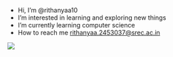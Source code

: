 -  Hi, I’m @rithanyaa10
-  I’m interested in learning and exploring new things
-  I’m currently learning computer science
-  How to reach me rithanyaa.2453037@srec.ac.in
  
<img src="https://media4.giphy.com/media/xTiTnxpQ3ghPiB2Hp6/giphy.gif?cid=6c09b952vtgx3gki5drb9y9u1sox6b2g6fyt56v94v0v6kcc&ep=v1_internal_gif_by_id&rid=giphy.gif&ct=g" align="center" >
